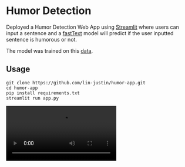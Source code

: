 # Humor Detection 

Deployed a Humor Detection Web App using [Streamlit](https://www.streamlit.io/) where users can input a sentence and a [fastText](https://fasttext.cc/) model will predict if the user inputted sentence is humorous or not.

The model was trained on this [data](https://www.kaggle.com/moradnejad/200k-short-texts-for-humor-detection).

## Usage

```
git clone https://github.com/lin-justin/humor-app.git
cd humor-app
pip install requirements.txt
streamlit run app.py
```

![Demo](https://github.com/lin-justin/humor-app/blob/master/sample-usage.mp4)
